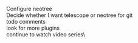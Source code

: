 Configure neotree\
Decide whether I want telescope or neotree for git\
todo comments\
look for more plugins\
continue to watch video series\
